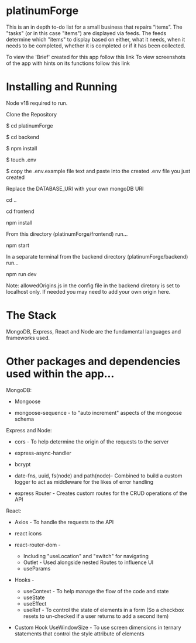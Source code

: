 # platinumForge

This is an in depth to-do list for a small business that repairs “items”. The "tasks" (or in this case "items") are displayed via feeds. The feeds determine which "items" to display based on either, what it needs, when it needs to be completed, whether it is completed or if it has been collected.

To view the 'Brief' created for this app follow this link [](Brief.txt)
To view screenshots of the app with hints on its functions follow this link [](Screenshots)

# Installing and Running

Node v18 required to run.

Clone the Repository

$ cd platinumForge

$ cd backend

$ npm install

$ touch .env

$ copy the .env.example file text and paste into the created .env file you just created

Replace the DATABASE_URI with your own mongoDB URI

cd ..

cd frontend

npm install

From this directory (platinumForge/frontend) run…

npm start

In a separate terminal from the backend directory (platinumForge/backend) run…

npm run dev

Note: allowedOrigins.js in the config file in the backend diretory is set to localhost only. If needed you may need to add your own origin here.

# The Stack

MongoDB, Express, React and Node are the fundamental languages and frameworks used.

# Other packages and dependencies used within the app...

MongoDB:

- Mongoose

- mongoose-sequence - to "auto increment" aspects of the mongoose schema

Express and Node:

- cors - To help determine the origin of the requests to the server

- express-async-handler

- bcrypt

- date-fns, uuid, fs(node) and path(node)- Combined to build a custom logger to act as middleware for the likes of error handling

- express Router - Creates custom routes for the CRUD operations of the API

React:

- Axios - To handle the requests to the API

- react icons

- react-router-dom -

  - Including "useLocation" and "switch" for navigating
  - Outlet - Used alongside nested Routes to influence UI
  - useParams

- Hooks -

  - useContext - To help manage the flow of the code and state
  - useState
  - useEffect
  - useRef - To control the state of elements in a form (So a checkbox resets to un-checked if a user returns to add a second item)

- Custom Hook UseWindowSize - To use screen dimensions in ternary statements that control the style attribute of elements
